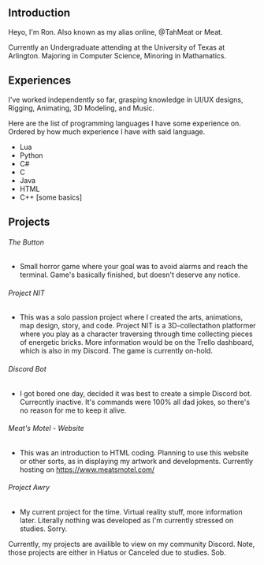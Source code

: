 ## Introduction
Heyo, I'm Ron. Also known as my alias online, @TahMeat or Meat.

Currently an Undergraduate attending at the University of Texas at Arlington. Majoring in Computer Science, Minoring in Mathamatics.

## Experiences
I've worked independently so far, grasping knowledge in UI/UX designs, Rigging, Animating, 3D Modeling, and Music.

Here are the list of programming languages I have some experience on. Ordered by how much experience I have with said language.

- Lua
- Python
- C#
- C
- Java
- HTML
- C++ [some basics]

## Projects

###### The Button
- Small horror game where your goal was to avoid alarms and reach the terminal. Game's basically finished, but doesn't deserve any notice.

######  Project NIT
- This was a solo passion project where I created the arts, animations, map design, story, and code. Project NIT is a 3D-collectathon platformer where you play as a character traversing through time collecting pieces of energetic bricks. More information would be on the Trello dashboard, which is also in my Discord. The game is currently on-hold.

######  Discord Bot
- I got bored one day, decided it was best to create a simple Discord bot. Currecntly inactive. It's commands were 100% all dad jokes, so there's no reason for me to keep it alive.

######  Meat's Motel - Website
- This was an introduction to HTML coding. Planning to use this website or other sorts, as in displaying my artwork and developments. Currently hosting on https://www.meatsmotel.com/

######  Project Awry
- My current project for the time. Virtual reality stuff, more information later. Literally nothing was developed as I'm currently stressed on studies. Sorry.

Currently, my projects are availible to view on my community Discord.
Note, those projects are either in Hiatus or Canceled due to studies. Sob.
